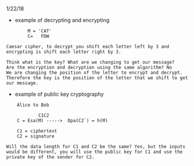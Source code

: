 1/22/18

- example of decrypting and encrypting

```
		M = 'CAT'
		C=   FDW	

```	
	Caesar cipher, to decrypt you shift each letter left by 3 and encrypting is shift each letter right by 3. 

	Think what is the key? What are we changing to get our message?
	Are the encryption and decryption using the same algorithm? No
	We are changing the position of the letter to encrypt and decrypt. Therefore the key is the position of the letter that we shift to get our message.

- example of public key cryptography
	
```
	Alice to Bob

		    C1C2
	C = Esa(M) ----->  Dpa(C2`) = h(M)
	
	C1 = ciphertext
	C2 = signature	
```
	Will the data length for C1 and C2 be the same? Yes, but the inputs would be different, you will use the public key for C1 and use the private key of the sender for C2.


